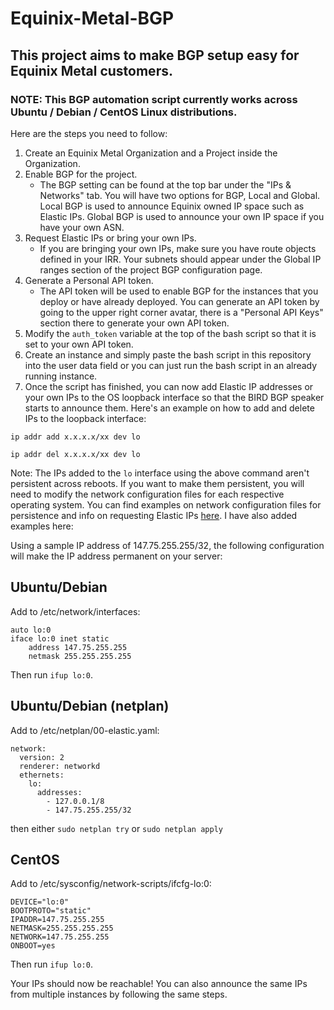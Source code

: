 # Equinix-Metal-BGP

## This project aims to make BGP setup easy for Equinix Metal customers. 

### NOTE: This BGP automation script currently works across Ubuntu / Debian / CentOS Linux distributions.

Here are the steps you need to follow:

1. Create an Equinix Metal Organization and a Project inside the Organization.
2. Enable BGP for the project.
   * The BGP setting can be found at the top bar under the "IPs & Networks" tab. You will have two options for BGP, Local and Global. Local BGP is used to announce Equinix owned IP space such as Elastic IPs. Global BGP is used to announce your own IP space if you have your own ASN.
3. Request Elastic IPs or bring your own IPs.
   * If you are bringing your own IPs, make sure you have route objects defined in your IRR. Your subnets should appear under the Global IP ranges section of the project BGP configuration page.
4. Generate a Personal API token.
   * The API token will be used to enable BGP for the instances that you deploy or have already deployed. You can generate an API token by going to the upper right corner avatar, there is a "Personal API Keys" section there to generate your own API token.
5. Modify the `auth_token` variable at the top of the bash script so that it is set to your own API token.
6. Create an instance and simply paste the bash script in this repository into the user data field or you can just run the bash script in an already running instance.
7. Once the script has finished, you can now add Elastic IP addresses or your own IPs to the OS loopback interface so that the BIRD BGP speaker starts to announce them. Here's an example on how to add and delete IPs to the loopback interface:

`ip addr add x.x.x.x/xx dev lo`

`ip addr del x.x.x.x/xx dev lo`

Note: The IPs added to the `lo` interface using the above command aren't persistent across reboots. If you want to make them persistent, you will need to modify the network configuration files for each respective operating system. You can find examples on network configuration files for persistence and info on requesting Elastic IPs [here](https://metal.equinix.com/developers/docs/networking/elastic-ips/). I have also added examples here:

Using a sample IP address of 147.75.255.255/32, the following configuration will make the IP address permanent on your server:

## Ubuntu/Debian
Add to /etc/network/interfaces:

```
auto lo:0
iface lo:0 inet static
    address 147.75.255.255
    netmask 255.255.255.255
```

Then run `ifup lo:0`.

## Ubuntu/Debian (netplan)
Add to /etc/netplan/00-elastic.yaml:

```
network:
  version: 2
  renderer: networkd
  ethernets:
    lo:
      addresses:
        - 127.0.0.1/8
        - 147.75.255.255/32
```
then either `sudo netplan try` or `sudo netplan apply`

## CentOS
Add to /etc/sysconfig/network-scripts/ifcfg-lo:0:

```
DEVICE="lo:0"
BOOTPROTO="static"
IPADDR=147.75.255.255
NETMASK=255.255.255.255
NETWORK=147.75.255.255
ONBOOT=yes
```

Then run `ifup lo:0`.

Your IPs should now be reachable! You can also announce the same IPs from multiple instances by following the same steps.
